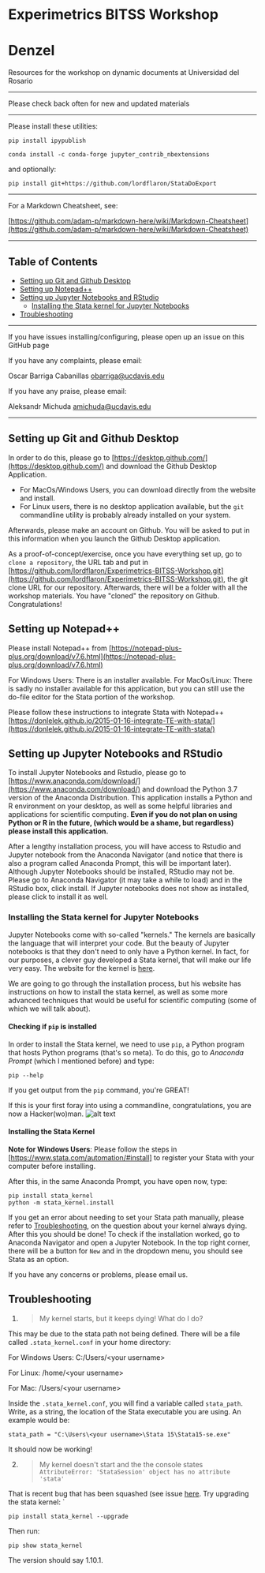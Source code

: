 # Experimetrics BITSS Workshop
# Denzel
Resources for the workshop on dynamic documents at Universidad del Rosario

---

Please check back often for new and updated materials

---
Please install these utilities:

`pip install ipypublish`

`conda install -c conda-forge jupyter_contrib_nbextensions`

and optionally:

`pip install git+https://github.com/lordflaron/StataDoExport`

---
For a Markdown Cheatsheet, see:

[https://github.com/adam-p/markdown-here/wiki/Markdown-Cheatsheet](https://github.com/adam-p/markdown-here/wiki/Markdown-Cheatsheet)

---
## Table of Contents

- [Setting up Git and Github Desktop](#Setting-up-Git-and-Github-Desktop)
- [Setting up Notepad++](#Setting-up-Notepad\+\+)
- [Setting up Jupyter Notebooks and RStudio](#Setting-up-Jupyter-Notebooks-and-RStudio)
  - [Installing the Stata kernel for Jupyter Notebooks](#Installing-the-Stata-kernel-for-Jupyter-Notebooks)
- [Troubleshooting](#Troubleshooting)

---
If you have issues installing/configuring, please open up an issue on this GitHub page

If you have any complaints, please email:

Oscar Barriga Cabanillas
obarriga@ucdavis.edu

If you have any praise, please email:

Aleksandr Michuda
amichuda@ucdavis.edu


---

## Setting up Git and Github Desktop

In order to do this, please go to [https://desktop.github.com/](https://desktop.github.com/) and download the Github Desktop Application.

- For MacOs/Windows Users, you can download directly from the website and install.
- For Linux users, there is no desktop application available, but the ```git``` commandline utility is probably already installed on your system.

Afterwards, please make an account on Github. You will be asked to put in this information when you launch the Github Desktop application.

As a proof-of-concept/exercise, once you have everything set up, go to ```clone a repository```, the URL tab and put in [https://github.com/lordflaron/Experimetrics-BITSS-Workshop.git](https://github.com/lordflaron/Experimetrics-BITSS-Workshop.git), the git clone URL for our repository. Afterwards, there will be a folder with all the workshop materials. You have "cloned" the repository on Github. Congratulations! 

## Setting up Notepad++ 

Please install Notepad++ from [https://notepad-plus-plus.org/download/v7.6.html](https://notepad-plus-plus.org/download/v7.6.html)

For Windows Users: There is an installer available.
For MacOs/Linux: There is sadly no installer available for this application, but you can still use the do-file editor for the Stata portion of the workshop.

Please follow these instructions to integrate Stata with Notepad++
[https://donlelek.github.io/2015-01-16-integrate-TE-with-stata/](https://donlelek.github.io/2015-01-16-integrate-TE-with-stata/)


## Setting up Jupyter Notebooks and RStudio

To install Jupyter Notebooks and Rstudio, please go to [https://www.anaconda.com/download/](https://www.anaconda.com/download/) and download the Python 3.7 version of the Anaconda Distribution. This application installs a Python and R environment on your desktop, as well as some helpful libraries and applications for scientific computing. **Even if you do not plan on using Python or R in the future, (which would be a shame, but regardless) please install this application.** 


After a lengthy installation process, you will have access to Rstudio and Jupyter notebook from the Anaconda Navigator (and notice that there is also a program called Anaconda Prompt, this will be important later). Although Jupyter Notebooks should be installed, RStudio may not be. Please go to Anaconda Navigator (it may take a while to load) and in the RStudio box, click install. If Jupyter notebooks does not show as installed, please click to install it as well.

### Installing the Stata kernel for Jupyter Notebooks

Jupyter Notebooks come with so-called "kernels." The kernels are basically the language that will interpret your code. But the beauty of Jupyter notebooks is that they don't need to only have a Python kernel. In fact, for our purposes, a clever guy developed a Stata kernel, that will make our life very easy. The website for the kernel is [here](https://kylebarron.github.io/stata_kernel/). 

We are going to go through the installation process, but his website has instructions on how to install the stata kernel, as well as some more advanced techniques that would be useful for scientific computing (some of which we will talk about).

#### Checking if ```pip``` is installed

In order to install the Stata kernel, we need to use ```pip```, a Python program that hosts Python programs (that's so meta). To do this, go to *Anaconda Prompt* (which I mentioned before) and type:

``` 
pip --help
```

If you get output from the ```pip``` command, you're GREAT!

If this is your first foray into using a commandline, congratulations, you are now a Hacker(wo)man.
![alt text](http://peroty.com/blog/wp-content/uploads/2015/06/HACKERMAN.png "You did it!")

#### Installing the Stata Kernel

**Note for Windows Users**: Please follow the steps in [https://www.stata.com/automation/#install] to register your Stata with your computer before installing. 

After this, in the same Anaconda Prompt, you have open now, type:

```
pip install stata_kernel
python -m stata_kernel.install
```

If you get an error about needing to set your Stata path manually, please refer to [Troubleshooting](#Troubleshooting), on the question about your kernel always dying. After this you should be done! To check if the installation worked, go to Anaconda Navigator and open a Jupyter Notebook. In the top right corner, there will be a button for ```New``` and in the dropdown menu, you should see Stata as an option.

If you have any concerns or problems, please email us.

## Troubleshooting

1. > My kernel starts, but it keeps dying! What do I do?

This may be due to the stata path not being defined. There will be a file called ```.stata_kernel.conf``` in your home directory:

For Windows Users: C:/Users/\<your username\>

For Linux: /home/\<your username\>

For Mac: /Users/\<your username\>

Inside the ```.stata_kernel.conf```, you will find a variable called ```stata_path```. Write, as a string, the location of the Stata executable you are using. An example would be:

```
stata_path = "C:\Users\<your username>\Stata 15\Stata15-se.exe"
```

It should now be working!

2. > My kernel doesn't start and the the console states `
AttributeError: 'StataSession' object has no attribute 'stata'`

That is recent bug that has been squashed (see issue [here](https://github.com/kylebarron/stata_kernel/issues/281). Try upgrading the stata kernel: `

```
pip install stata_kernel --upgrade
```

Then run:

```
pip show stata_kernel
```

The version should say 1.10.1.


  
